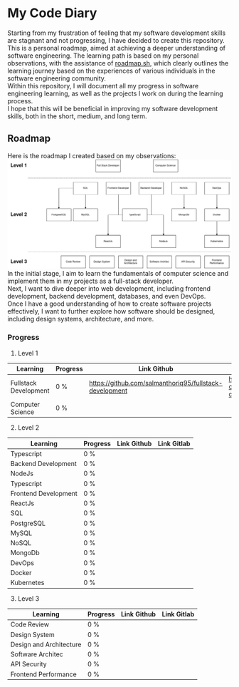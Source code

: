 # My Code Diary

Starting from my frustration of feeling that my software development skills are stagnant and not progressing, I have decided to create this repository.
<br>
This is a personal roadmap, aimed at achieving a deeper understanding of software engineering. The learning path is based on my personal observations, with the assistance of <a href="https://www.roadmap.sh">roadmap.sh</a>, which clearly outlines the learning journey based on the experiences of various individuals in the software engineering community.
<br>
Within this repository, I will document all my progress in software engineering learning, as well as the projects I work on during the learning process.
<br>
I hope that this will be beneficial in improving my software development skills, both in the short, medium, and long term.

## Roadmap

Here is the roadmap I created based on my observations:
<img src="roadmap.png">
In the initial stage, I aim to learn the fundamentals of computer science and implement them in my projects as a full-stack developer.
<br>
Next, I want to dive deeper into web development, including frontend development, backend development, databases, and even DevOps.
<br>
Once I have a good understanding of how to create software projects effectively, I want to further explore how software should be designed, including design systems, architecture, and more.

### Progress

1. Level 1

| Learning              | Progress | Link Github                                             | Link Gitlab                                                  |
| --------------------- | -------- | ------------------------------------------------------- | ------------------------------------------------------------ |
| Fullstack Development | 0 %      | https://github.com/salmanthoriq95/fullstack-development | https://gitlab.com/salman-code-journal/fullstack-development |
| Computer Science      | 0 %      |                                                         |                                                              |

2. Level 2

| Learning             | Progress | Link Github | Link Gitlab |
| -------------------- | -------- | ----------- | ----------- |
| Typescript           | 0 %      |             |             |
| Backend Development  | 0 %      |             |             |
| NodeJs               | 0 %      |             |             |
| Typescript           | 0 %      |             |             |
| Frontend Development | 0 %      |             |             |
| ReactJs              | 0 %      |             |             |
| SQL                  | 0 %      |             |             |
| PostgreSQL           | 0 %      |             |             |
| MySQL                | 0 %      |             |             |
| NoSQL                | 0 %      |             |             |
| MongoDb              | 0 %      |             |             |
| DevOps               | 0 %      |             |             |
| Docker               | 0 %      |             |             |
| Kubernetes           | 0 %      |             |             |

3. Level 3

| Learning                | Progress | Link Github | Link Gitlab |
| ----------------------- | -------- | ----------- | ----------- |
| Code Review             | 0 %      |             |             |
| Design System           | 0 %      |             |             |
| Design and Architecture | 0 %      |             |             |
| Software Architec       | 0 %      |             |             |
| API Security            | 0 %      |             |             |
| Frontend Performance    | 0 %      |             |             |
